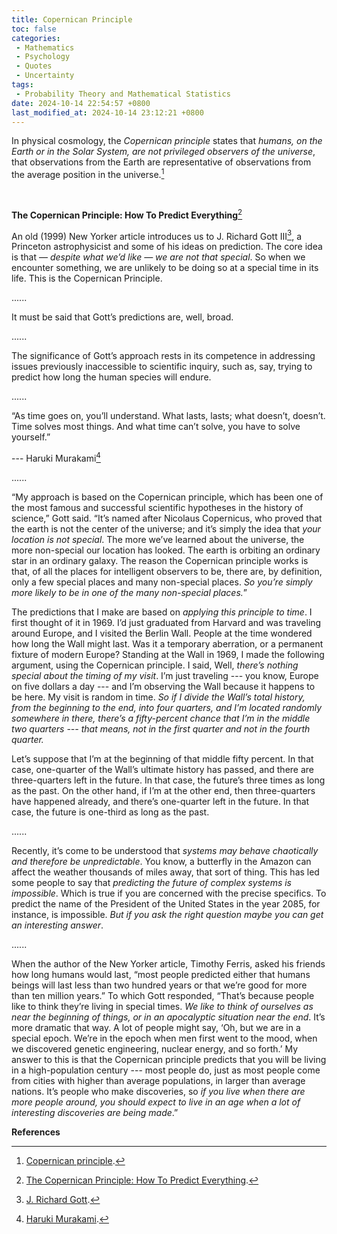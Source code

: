```yaml
---
title: Copernican Principle
toc: false
categories:
 - Mathematics
 - Psychology
 - Quotes
 - Uncertainty
tags:
 - Probability Theory and Mathematical Statistics
date: 2024-10-14 22:54:57 +0800
last_modified_at: 2024-10-14 23:12:21 +0800
---
```


In physical cosmology, the <i class="term">Copernican principle</i> states that <i class="emphasize">humans, on the Earth or in the Solar System, are not privileged observers of the universe</i>, that observations from the Earth are representative of observations from the average position in the universe.[^1]

<br>

**The Copernican Principle: How To Predict Everything**[^2]

<div class="quote--left" markdown="1">

An old (1999) New Yorker article introduces us to J. Richard Gott III[^3], a Princeton astrophysicist and some of his ideas on prediction. The core idea is that — <i class="emphasize">despite what we’d like — we are not that special</i>. So when we encounter something, we are unlikely to be doing so at a special time in its life. This is the Copernican Principle.

......

It must be said that Gott’s predictions are, well, broad.

......

The significance of Gott’s approach rests in its competence in addressing issues previously inaccessible to scientific inquiry, such as, say, trying to predict how long the human species will endure.

......

“As time goes on, you’ll understand. What lasts, lasts; what doesn’t, doesn’t. Time solves most things. And what time can’t solve, you have to solve yourself.”

--- Haruki Murakami[^4]

......

“My approach is based on the Copernican principle, which has been one of the most famous and successful scientific hypotheses in the history of science,” Gott said. “It’s named after Nicolaus Copernicus, who proved that the earth is not the center of the universe; and it’s simply the idea that <i class="emphasize">your location is not special</i>. The more we’ve learned about the universe, the more non-special our location has looked. The earth is orbiting an ordinary star in an ordinary galaxy. The reason the Copernican principle works is that, of all the places for intelligent observers to be, there are, by definition, only a few special places and many non-special places. <i class="emphasize">So you’re simply more likely to be in one of the many non-special places.</i>”

The predictions that I make are based on <i class="emphasize">applying this principle to time</i>. I first thought of it in 1969. I’d just graduated from Harvard and was traveling around Europe, and I visited the Berlin Wall. People at the time wondered how long the Wall might last. Was it a temporary aberration, or a permanent fixture of modern Europe? Standing at the Wall in 1969, I made the following argument, using the Copernican principle. I said, Well, <i class="emphasize">there’s nothing special about the timing of my visit</i>. I’m just traveling --- you know, Europe on five dollars a day --- and I’m observing the Wall because it happens to be here. My visit is random in time. <i class="emphasize">So if I divide the Wall’s total history, from the beginning to the end, into four quarters, and I’m located randomly somewhere in there, there’s a fifty-percent chance that I’m in the middle two quarters --- that means, not in the first quarter and not in the fourth quarter.</i>

Let’s suppose that I’m at the beginning of that middle fifty percent. In that case, one-quarter of the Wall’s ultimate history has passed, and there are three-quarters left in the future. In that case, the future’s three times as long as the past. On the other hand, if I’m at the other end, then three-quarters have happened already, and there’s one-quarter left in the future. In that case, the future is one-third as long as the past.

......

Recently, it’s come to be understood that <i class="emphasize">systems may behave chaotically and therefore be unpredictable</i>. You know, a butterfly in the Amazon can affect the weather thousands of miles away, that sort of thing. This has led some people to say that <i class="emphasize">predicting the future of complex systems is impossible</i>. Which is true if you are concerned with the precise specifics. To predict the name of the President of the United States in the year 2085, for instance, is impossible. <i class="emphasize">But if you ask the right question maybe you can get an interesting answer</i>.

......

When the author of the New Yorker article, Timothy Ferris, asked his friends how long humans would last, “most people predicted either that humans beings will last less than two hundred years or that we’re good for more than ten million years.” To which Gott responded, “That’s because people like to think they’re living in special times. <i class="emphasize">We like to think of ourselves as near the beginning of things, or in an apocalyptic situation near the end</i>. It’s more dramatic that way. A lot of people might say, ‘Oh, but we are in a special epoch. We’re in the epoch when men first went to the mood, when we discovered genetic engineering, nuclear energy, and so forth.’ My answer to this is that the Copernican principle predicts that you will be living in a high-population century --- most people do, just as most people come from cities with higher than average populations, in larger than average nations. It’s people who make discoveries, so <i class="emphasize">if you live when there are more people around, you should expect to live in an age when a lot of interesting discoveries are being made</i>.”

</div>

**References**

[^1]: [Copernican principle](https://en.wikipedia.org/wiki/Copernican_principle).
[^2]: [The Copernican Principle: How To Predict Everything](https://fs.blog/copernican-principle/).
[^3]: [J. Richard Gott](https://en.wikipedia.org/wiki/J._Richard_Gott).
[^4]: [Haruki Murakami](https://en.wikipedia.org/wiki/Haruki_Murakami).
